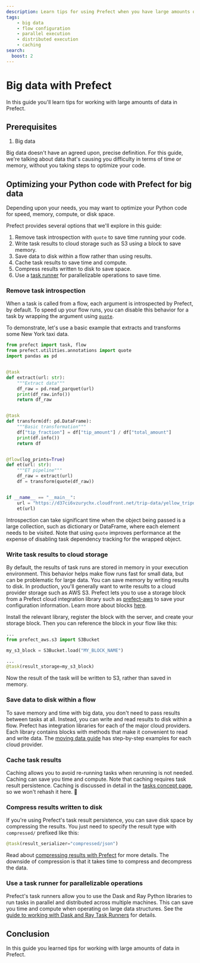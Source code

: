 ```yaml
---
description: Learn tips for using Prefect when you have large amounts of data.
tags:
    - big data
    - flow configuration
    - parallel execution
    - distributed execution
    - caching
search:
  boost: 2
---
```


# Big data with Prefect

In this guide you'll learn tips for working with large amounts of data in Prefect.

## Prerequisites

1. Big data

Big data doesn't have an agreed upon, precise definition.
For this guide, we're talking about data that's causing you difficulty in terms of time or memory, without you taking steps to optimize your code.

## Optimizing your Python code with Prefect for big data

Depending upon your needs, you may want to optimize your Python code for speed, memory, compute, or disk space.

Prefect provides several options that we'll explore in this guide:

1. Remove task introspection with `quote` to save time running your code.
1. Write task results to cloud storage such as S3 using a block to save memory.
1. Save data to disk within a flow rather than using results.
1. Cache task results to save time and compute.
1. Compress results written to disk to save space.
1. Use a [task runner](/concepts/task-runners/) for parallelizable operations to save time.

### Remove task introspection

When a task is called from a flow, each argument is introspected by Prefect, by default.
To speed up your flow runs, you can disable this behavior for a task by wrapping the argument using [`quote`](https://docs.prefect.io/latest/api-ref/prefect/utilities/annotations/#prefect.utilities.annotations.quote).

To demonstrate, let's use a basic example that extracts and transforms some New York taxi data.

```python hl_lines="2 26" title="et_quote.py"
from prefect import task, flow
from prefect.utilities.annotations import quote
import pandas as pd


@task
def extract(url: str):
    """Extract data"""
    df_raw = pd.read_parquet(url)
    print(df_raw.info())
    return df_raw


@task
def transform(df: pd.DataFrame):
    """Basic transformation"""
    df["tip_fraction"] = df["tip_amount"] / df["total_amount"]
    print(df.info())
    return df


@flow(log_prints=True)
def et(url: str):
    """ET pipeline"""
    df_raw = extract(url)
    df = transform(quote(df_raw))


if __name__ == "__main__":
    url = "https://d37ci6vzurychx.cloudfront.net/trip-data/yellow_tripdata_2023-09.parquet"
    et(url)
```

Introspection can take significant time when the object being passed is a large collection, such as dictionary or DataFrame, where each element needs to be visited.
Note that using `quote` improves performance at the expense of disabling task dependency tracking for the wrapped object.

### Write task results to cloud storage

By default, the results of task runs are stored in memory in your execution environment.
This behavior helps make flow runs fast for small data, but can be problematic for large data.
You can save memory by writing results to disk.
In production, you'll generally want to write results to a cloud provider storage such as AWS S3.
Prefect lets you to use a storage block from a Prefect cloud integration library such as [prefect-aws](https://prefecthq.github.io/prefect-aws/) to save your configuration information.
Learn more about blocks [here](/concepts/blocks/).

Install the relevant library, register the block with the server, and create your storage block.
Then you can reference the block in your flow like this:

```python
...
from prefect_aws.s3 import S3Bucket

my_s3_block = S3Bucket.load("MY_BLOCK_NAME")

...
@task(result_storage=my_s3_block)

```

Now the result of the task will be written to S3, rather than saved in memory.

### Save data to disk within a flow

To save memory and time with big data, you don't need to pass results between tasks at all.
Instead, you can write and read results to disk within a flow.
Prefect has integration libraries for each of the major cloud providers.
Each library contains blocks with methods that make it convenient to read and write data.
The [moving data guide](/guides/moving-data/) has step-by-step examples for each cloud provider.

### Cache task results

Caching allows you to avoid re-running tasks when rerunning is not needed.
Caching can save you time and compute.
Note that caching requires task result persistence.
Caching is discussed in detail in the [tasks concept page](/concepts/tasks.md/#caching), so we won't rehash it here. 🙂

### Compress results written to disk

If you're using Prefect's task result persistence, you can save disk space by compressing the results.
You just need to specify the result type with `compressed/` prefixed like this:

```python
@task(result_serializer="compressed/json")
```

Read about [compressing results with Prefect](/concepts/results/) for more details.
The downside of compression is that it takes time to compress and decompress the data.

### Use a task runner for parallelizable operations

Prefect's task runners allow you to use the Dask and Ray Python libraries to run tasks in parallel and distributed across multiple machines.
This can save you time and compute when operating on large data structures.
See the [guide to working with Dask and Ray Task Runners](/guides/dask-ray-task-runners/) for details.

## Conclusion

In this guide you learned tips for working with large amounts of data in Prefect.
